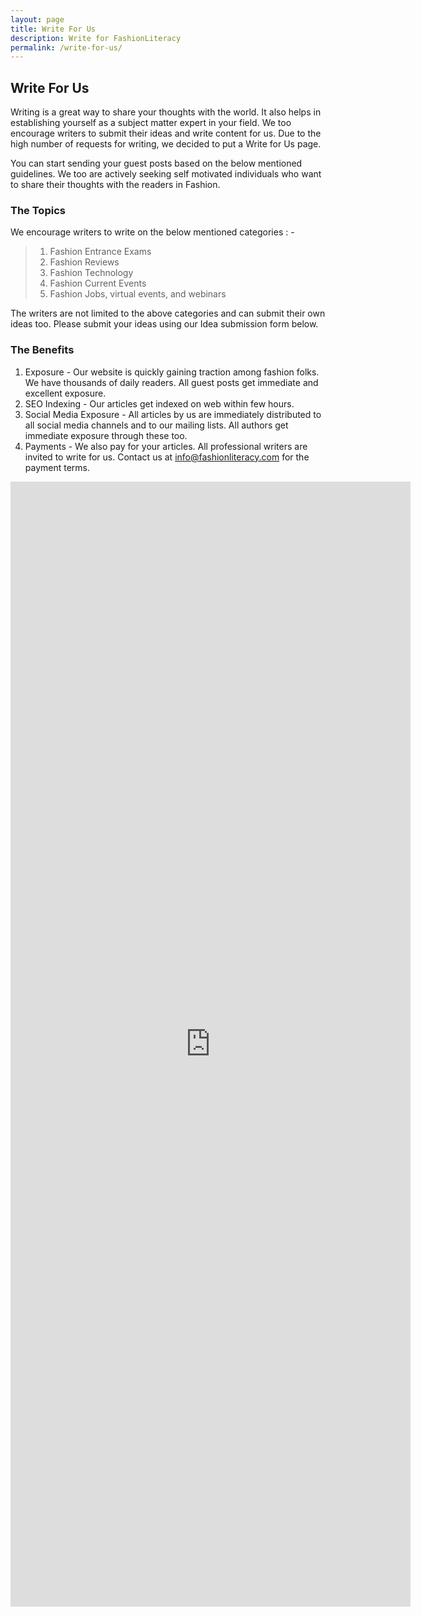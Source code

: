 ```yaml
---
layout: page
title: Write For Us
description: Write for FashionLiteracy
permalink: /write-for-us/
---
```


## Write For Us

Writing is a great way to share your thoughts with the world. It also helps in
establishing yourself as a subject matter expert in your field. We too
encourage writers to submit their ideas and write content for us. Due to the
high number of requests for writing, we decided to put a Write for Us page.

You can start sending your guest posts based on the below mentioned guidelines.
We too are actively seeking self motivated individuals who want to share their
thoughts with the readers in Fashion.

### The Topics

We encourage writers to write on the below mentioned categories : -

>
> 1. Fashion Entrance Exams
> 2. Fashion Reviews
> 3. Fashion Technology
> 4. Fashion Current Events
> 5. Fashion Jobs, virtual events, and webinars
>

The writers are not limited to the above categories and can submit their own
ideas too. Please submit your ideas using our Idea submission form below. 

### The Benefits


1. Exposure - Our website is quickly gaining traction among fashion folks. We
   have thousands of daily readers. All guest posts get immediate and
   excellent exposure.
2. SEO Indexing - Our articles get indexed on web within few hours.
3. Social Media Exposure - All articles by us are immediately distributed to all
   social media channels and to our mailing lists. All authors get immediate
   exposure through these too.
4. Payments - We also pay for your articles. All professional writers are
   invited to write for us. Contact us at info@fashionliteracy.com for the payment terms.


<iframe src="https://docs.google.com/forms/d/e/1FAIpQLSeCapLzLe5VVM7GxtLDAMI4WWubjO55mE8sS2MQAa5DxOeqfw/viewform?embedded=true" 
width="640" height="1800" frameborder="0" marginheight="0" marginwidth="0">Loading…</iframe>
